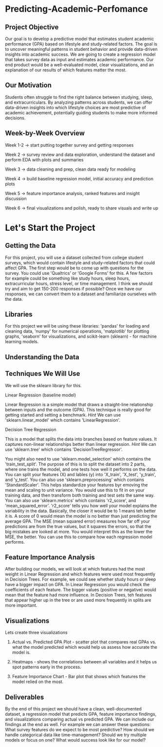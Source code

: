 # Predicting-Academic-Perfomance

## Project Objective 

Our goal is to develop a predictive model that estimates student academic performance (GPA) based on lifestyle and study-related factors. The goal is to uncover meaningful patterns in student behavior and provide data-driven insights into academic success. We are going to create a regression model that takes survey data as input and estimates academic performance. Our end product would be a well-evaluated model, clear visualizations, and an explanation of our results of which features matter the most.

## Our Motivation 

Students often struggle to find the right balance between studying, sleep, and extracurriculars. By analyzing patterns across students, we can offer data-driven insights into which lifestyle choices are most predictive of academic achievement, potentially guiding students to make more informed decisions.

## Week-by-Week Overview

Week 1-2 → start putting together survey and getting responses

Week 2 → survey review and data exploration, understand the dataset and perform EDA with plots and summaries

Week 3 → data cleaning and prep, clean data ready for modeling

Week 4 → build baseline regression model, initial accuracy and prediction plots

Week 5 → feature importance analysis, ranked features and insight discussion

Week 6 → final visualizations and polish, ready to share visuals and write up

# Let's Start the Project 

## Getting the Data 

For this project, you will use a dataset collected from college student surveys, which would contain lifestyle and study-related factors that could affect GPA. The first step would be to come up with questions for the survey. You could use 'Qualtrics' or 'Google Forms' for this. A few factors for example could be something like study hours, sleep hours, extracurricular hours, stress level, or time management. I think we should try and aim to get 150-200 responses if possible? Once we have our responses, we can convert them to a dataset and familiarize ourselves with the data.

## Libraries 

For this project we will be using these libraries: 'pandas' for loading and cleaning data, 'numpy' for numerical operations, 'matplotlib' for plotting graphs, 'seaborn' for visualizations, and scikit-learn (sklearn) - for machine learning models. 

## Understanding the Data 



## Techniques We Will Use

We will use the sklearn library for this. 

Linear Regression (baseline model)

Linear Regression is a simple model that draws a straight-line relationship between inputs and the outcome (GPA). This technique is really good for getting started and setting a benchmark. *Hint* We can use 'sklearn.linear_model' which contains 'LinearRegression'.

Decision Tree Regression

This is a model that splits the data into branches based on feature values. It captures non-linear relationships better than linear regression. *Hint* We can use 'sklearn.tree' which contains 'DecisionTreeRegressor'.

You might also need to use 'sklearn.model_selection' which contains the 'train_test_split'. The purpose of this is to split the dataset into 2 parts, where one trains the model, and one tests how well it performs on the data. You can split your features (X) and lables (y) into 'X_train', 'X_test', 'y_train', and 'y_test'. You can also use 'sklearn.preprocessing' which contains 'StandardScaler'. This helps standardize your features byr emoving the mean and scaling to unit variance. You would use this to fit in on your training data, and then transform both training and test sets the same way. You can also use 'sklearn.metrics' which contains 'r2_score', and 'mean_squared_error'. 'r2_score' tells you how well your model explains the variability in the data. Basically, the closer it would be to 1 means teh better it is. A score of 0 would mean the model is no better than just predicting the average GPA. The MSE (mean squared error) measures how far off your predictions are from the true values, but it squares the errors, so that the big mistakes are looked at more. You would interpret this as the lower the MSE, the better. You can use this to compare how each regression model performs. 

## Feature Importance Analysis

After building our models, we will look at which features had the most weight in Linear Regression and which features were used most frequently in Decision Trees. For example, we could see whether study hours or sleep have a bigger impact on GPA. In Linear Regression you would check the coefficients of each feature. The bigger values (positive or negative) would mean that the feature had more influence. In Decision Trees, teh features that appear higher up in the tree or are used more frequently in splits are more important. 

## Visualizations 

Lets create three visualizations

1) Actual vs. Predicted GPA Plot - scatter plot that compares real GPAs vs. what the model predicted which would help us assess how accurate the model is.

2) Heatmaps - shows the correlations between all variables and it helps us spot patterns early in the process.

3) Feature Importance Chart - Bar plot that shows which features the model relied on the most.

## Deliverables 

By the end of this project we should have a clean, well-documented dataset, a regression model that predicts GPA, feature importance findings, and visualizations comparing actual vs predicted GPA. We can include our findings at the end as well. For example we can answer these questions: What survey features do we expect to be most predictive? How should we handle categorical data like time-management? Should we try multiple models or focus on one? What would success look like for our model?
